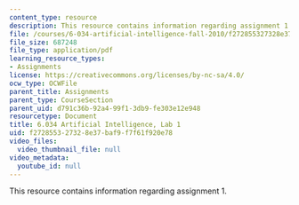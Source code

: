 ```yaml
---
content_type: resource
description: This resource contains information regarding assignment 1.
file: /courses/6-034-artificial-intelligence-fall-2010/f272855327328e37baf9f7f61f920e78_MIT6_034F10_lab1.pdf
file_size: 687248
file_type: application/pdf
learning_resource_types:
- Assignments
license: https://creativecommons.org/licenses/by-nc-sa/4.0/
ocw_type: OCWFile
parent_title: Assignments
parent_type: CourseSection
parent_uid: d791c36b-92a4-99f1-3db9-fe303e12e948
resourcetype: Document
title: 6.034 Artificial Intelligence, Lab 1
uid: f2728553-2732-8e37-baf9-f7f61f920e78
video_files:
  video_thumbnail_file: null
video_metadata:
  youtube_id: null
---
```

This resource contains information regarding assignment 1.